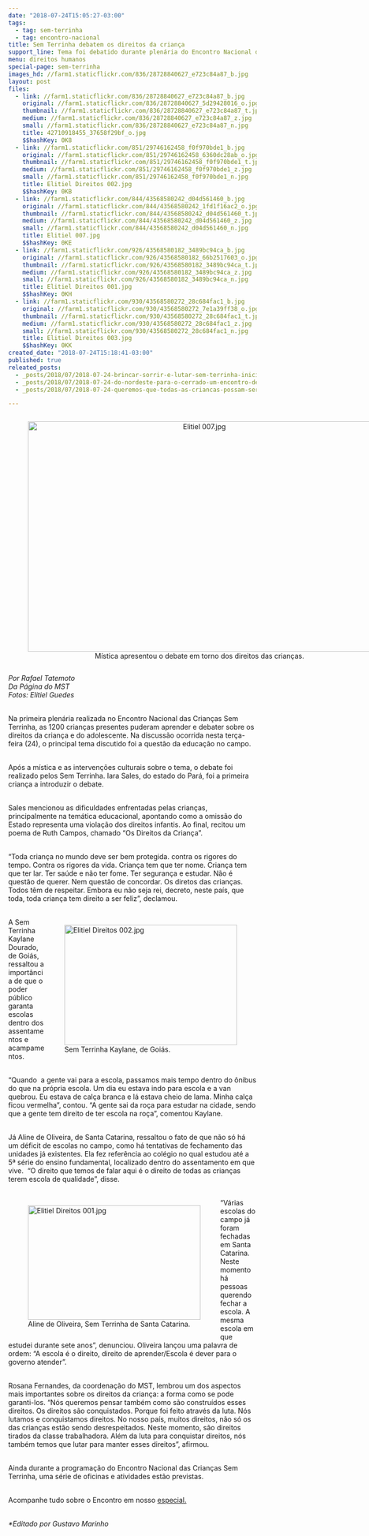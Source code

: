 ```yaml
---
date: "2018-07-24T15:05:27-03:00"
tags:
  - tag: sem-terrinha
  - tag: encontro-nacional
title: Sem Terrinha debatem os direitos da criança
support_line: Tema foi debatido durante plenária do Encontro Nacional das Crianças Sem Terrinha
menu: direitos humanos
special-page: sem-terrinha
images_hd: //farm1.staticflickr.com/836/28728840627_e723c84a87_b.jpg
layout: post
files:
  - link: //farm1.staticflickr.com/836/28728840627_e723c84a87_b.jpg
    original: //farm1.staticflickr.com/836/28728840627_5d29428016_o.jpg
    thumbnail: //farm1.staticflickr.com/836/28728840627_e723c84a87_t.jpg
    medium: //farm1.staticflickr.com/836/28728840627_e723c84a87_z.jpg
    small: //farm1.staticflickr.com/836/28728840627_e723c84a87_n.jpg
    title: 42710918455_37658f29bf_o.jpg
    $$hashKey: 0K8
  - link: //farm1.staticflickr.com/851/29746162458_f0f970bde1_b.jpg
    original: //farm1.staticflickr.com/851/29746162458_6360dc28ab_o.jpg
    thumbnail: //farm1.staticflickr.com/851/29746162458_f0f970bde1_t.jpg
    medium: //farm1.staticflickr.com/851/29746162458_f0f970bde1_z.jpg
    small: //farm1.staticflickr.com/851/29746162458_f0f970bde1_n.jpg
    title: Elitiel Direitos 002.jpg
    $$hashKey: 0KB
  - link: //farm1.staticflickr.com/844/43568580242_d04d561460_b.jpg
    original: //farm1.staticflickr.com/844/43568580242_1fd1f16ac2_o.jpg
    thumbnail: //farm1.staticflickr.com/844/43568580242_d04d561460_t.jpg
    medium: //farm1.staticflickr.com/844/43568580242_d04d561460_z.jpg
    small: //farm1.staticflickr.com/844/43568580242_d04d561460_n.jpg
    title: Elitiel 007.jpg
    $$hashKey: 0KE
  - link: //farm1.staticflickr.com/926/43568580182_3489bc94ca_b.jpg
    original: //farm1.staticflickr.com/926/43568580182_66b2517603_o.jpg
    thumbnail: //farm1.staticflickr.com/926/43568580182_3489bc94ca_t.jpg
    medium: //farm1.staticflickr.com/926/43568580182_3489bc94ca_z.jpg
    small: //farm1.staticflickr.com/926/43568580182_3489bc94ca_n.jpg
    title: Elitiel Direitos 001.jpg
    $$hashKey: 0KH
  - link: //farm1.staticflickr.com/930/43568580272_28c684fac1_b.jpg
    original: //farm1.staticflickr.com/930/43568580272_7e1a39ff38_o.jpg
    thumbnail: //farm1.staticflickr.com/930/43568580272_28c684fac1_t.jpg
    medium: //farm1.staticflickr.com/930/43568580272_28c684fac1_z.jpg
    small: //farm1.staticflickr.com/930/43568580272_28c684fac1_n.jpg
    title: Elitiel Direitos 003.jpg
    $$hashKey: 0KK
created_date: "2018-07-24T15:18:41-03:00"
published: true
releated_posts:
  - _posts/2018/07/2018-07-24-brincar-sorrir-e-lutar-sem-terrinha-iniciam-encontro-nacional-em-brasilia.md
  - _posts/2018/07/2018-07-24-do-nordeste-para-o-cerrado-um-encontro-de-descobertas.md
  - _posts/2018/07/2018-07-24-queremos-que-todas-as-criancas-possam-ser-felizes-e-livres-afirma-manifesto-das-criancas-sem-terrinha.md

---
```

<div style="text-align:center">
<figure class="image" style="display:inline-block"><img alt="Elitiel 007.jpg" height="467" src="//farm1.staticflickr.com/844/43568580242_d04d561460_b.jpg" width="700" />
<figcaption>M&iacute;stica apresentou o debate em torno dos direitos das crian&ccedil;as.&nbsp;</figcaption>
</figure>
</div>

<p><em>Por Rafael Tatemoto<br />
Da P&aacute;gina do MST<br />
Fotos: Elitiel Guedes</em><br />
&nbsp;</p>

<p>Na primeira plen&aacute;ria realizada no Encontro Nacional das Crian&ccedil;as Sem Terrinha, as 1200 crian&ccedil;as presentes puderam aprender e debater sobre os direitos da crian&ccedil;a e do adolescente. Na discuss&atilde;o ocorrida nesta ter&ccedil;a-feira (24), o principal tema discutido foi a quest&atilde;o da educa&ccedil;&atilde;o no campo.<br />
&nbsp;</p>

<p>Ap&oacute;s a m&iacute;stica e as interven&ccedil;&otilde;es culturais sobre o tema, o debate foi realizado pelos Sem Terrinha. Iara Sales, do estado do Par&aacute;, foi a primeira crian&ccedil;a a introduzir o debate.&nbsp;<br />
&nbsp;</p>

<p>Sales mencionou as dificuldades enfrentadas pelas crian&ccedil;as, principalmente na tem&aacute;tica educacional, apontando como a omiss&atilde;o do Estado representa uma viola&ccedil;&atilde;o dos direitos infantis. Ao final, recitou um poema de Ruth Campos, chamado &ldquo;Os Direitos da Crian&ccedil;a&rdquo;.<br />
&nbsp;</p>

<p>&ldquo;Toda crian&ccedil;a no mundo deve ser bem protegida. contra os rigores do tempo. Contra os rigores da vida. Crian&ccedil;a tem que ter nome. Crian&ccedil;a tem que ter lar. Ter sa&uacute;de e n&atilde;o ter fome. Ter seguran&ccedil;a e estudar. N&atilde;o &eacute; quest&atilde;o de querer. Nem quest&atilde;o de concordar. Os diretos das crian&ccedil;as. Todos t&ecirc;m de respeitar. Embora eu n&atilde;o seja rei, decreto, neste pa&iacute;s, que toda, toda crian&ccedil;a tem direito a ser feliz&rdquo;, declamou.<br />
&nbsp;</p>

<figure class="image" style="float:right"><img alt="Elitiel Direitos 002.jpg" height="244" src="//farm1.staticflickr.com/851/29746162458_f0f970bde1_b.jpg" width="350" />
<figcaption>Sem Terrinha Kaylane, de Goi&aacute;s.&nbsp;</figcaption>
</figure>

<p>A Sem Terrinha Kaylane Dourado, de Goi&aacute;s, ressaltou a import&acirc;ncia de que o poder p&uacute;blico garanta escolas dentro dos assentamentos e acampamentos.&nbsp;<br />
&nbsp;</p>

<p>&ldquo;Quando&nbsp; a gente vai para a escola, passamos mais tempo dentro do &ocirc;nibus do que na pr&oacute;pria escola. Um dia eu estava indo para escola e a van quebrou. Eu estava de cal&ccedil;a branca e l&aacute; estava cheio de lama. Minha cal&ccedil;a ficou vermelha&rdquo;, contou. &ldquo;A gente sai da ro&ccedil;a para estudar na cidade, sendo que a gente tem direito de ter escola na ro&ccedil;a&rdquo;, comentou Kaylane.&nbsp;<br />
&nbsp;</p>

<p>J&aacute; Aline de Oliveira, de Santa Catarina, ressaltou o fato de que n&atilde;o s&oacute; h&aacute; um d&eacute;ficit de escolas no campo, como h&aacute; tentativas de fechamento das unidades j&aacute; existentes. Ela fez refer&ecirc;ncia ao col&eacute;gio no qual estudou at&eacute; a 5&ordf; s&eacute;rie do ensino fundamental, localizado dentro do assentamento em que vive.&nbsp; &ldquo;O direito que temos de falar aqui &eacute; o direito de todas as crian&ccedil;as terem escola de qualidade&rdquo;, disse.&nbsp;<br />
&nbsp;</p>

<figure class="image" style="float:left"><img alt="Elitiel Direitos 001.jpg" height="232" src="//farm1.staticflickr.com/926/43568580182_3489bc94ca_b.jpg" width="350" />
<figcaption>Aline de Oliveira, Sem Terrinha de Santa Catarina.</figcaption>
</figure>

<p>&ldquo;V&aacute;rias escolas do campo j&aacute; foram fechadas em Santa Catarina. Neste momento h&aacute; pessoas querendo fechar a escola. A mesma escola em que estudei durante sete anos&rdquo;, denunciou. Oliveira lan&ccedil;ou uma palavra de ordem: &ldquo;A escola &eacute; o direito, direito de aprender/Escola &eacute; dever para o governo atender&rdquo;.<br />
&nbsp;</p>

<p>Rosana Fernandes, da coordena&ccedil;&atilde;o do MST, lembrou um dos aspectos mais importantes sobre os direitos da crian&ccedil;a: a forma como se pode garanti-los. &ldquo;N&oacute;s queremos pensar tamb&eacute;m como s&atilde;o constru&iacute;dos esses direitos. Os direitos s&atilde;o conquistados. Porque foi feito atrav&eacute;s da luta. N&oacute;s lutamos e conquistamos direitos. No nosso pa&iacute;s, muitos direitos, n&atilde;o s&oacute; os das crian&ccedil;as est&atilde;o sendo desrespeitados. Neste momento, s&atilde;o direitos tirados da classe trabalhadora. Al&eacute;m da luta para conquistar direitos, n&oacute;s tamb&eacute;m temos que lutar para manter esses direitos&rdquo;, afirmou.&nbsp;<br />
&nbsp;</p>

<p>Ainda durante a programa&ccedil;&atilde;o do Encontro Nacional das Crian&ccedil;as Sem Terrinha, uma s&eacute;rie de oficinas e atividades est&atilde;o previstas.<br />
&nbsp;</p>

<p>Acompanhe tudo sobre o Encontro em nosso <a href="http://www.mst.org.br/sem-terrinha/">especial.</a><br />
&nbsp;</p>

<p><em>*Editado por Gustavo Marinho</em></p>
